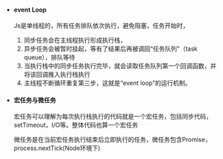 - #### event Loop

  Js是单线程的，所有任务排队依次执行，避免阻塞，任务开始时，

  1. 同步任务会在主线程执行形成执行栈，
  2. 异步任务会被暂时挂起，等有了结果后再被调回“任务队列”（task queue），排队等待
  3. 当执行栈中的同步任务执行完毕，就会读取任务队列第一个回调函数，并将该回调推入执行栈执行
  4. 主线程不断循环重复第三步，这就是“event loop”的运行机制。

- #### 宏任务与微任务

  宏任务可以理解为每次执行栈执行的代码就是一个宏任务，包括同步代码，setTimeout，I/O等。整体代码也算一个宏任务

  微任务是在当前宏任务执行结束后立即执行的任务，微任务包含Promise，process.nextTick(Node环境下)